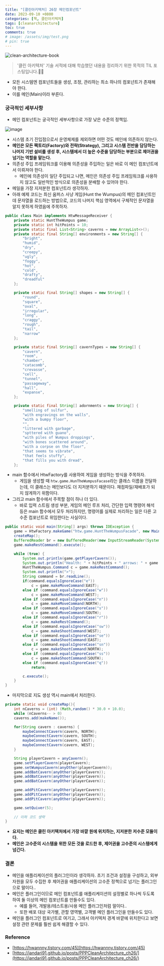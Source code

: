 ```yaml
---
title: "[클린아키텍처] 26장 메인컴포넌트"
date: 2023-09-10 +0800
categories: [책, 클린아키텍처]
tags: [cleanarchitecture]
toc: true
comments: true
# image: /assets/img/test.png
# pin: true
---
```


![clean-architecture-book](https://github.com/jeonyoungho/jeonyoungho.github.io/assets/44339530/5d90a988-4e1c-4f9c-b36b-28755aef9fff)

> '클린 아키텍처' 기술 서적에 대해 학습했던 내용을 정리하기 위한 목적의 TIL 포스팅입니다.🙆‍♂️

- 모든 시스템엔 컴포넌트들을 생성, 조정, 관리하는 최소 하나의 컴포넌트가 존재해야 한다.
- 이를 메인(Main)이라 부른다.

### 궁극적인 세부사항
- 메인 컴포넌트는 궁극적인 세부사항으로 가장 낮은 수준의 정책임.

![image](https://github.com/jeonyoungho/jeonyoungho.github.io/assets/44339530/db5664a4-ac4c-469b-9198-670a1eb6e9aa)

- 시스템 초기 진입점으로서 운영체제를 제외하면 어떤 것도 메인에 의존하지 않는다.
- **메인은 모든 팩토리(Factory)와 전략(Strategy), 그리고 시스템 전반을 담당하는 나머지 기반 설비를 생성 후, 시스템에서 더 높은 수준을 담당하는 부분으로 제어권을 넘기는 역할을 맡는다.**
- 의존성 주입 프레임워크를 이용해 의존성을 주입하는 일은 바로 이 메인 컴포넌트에서 이뤼져야 한다.
  - 메인에 의존성이 일단 주입되고 나면, 메인은 의존성 주입 프레임워크를 사용하지 않고도 일반적인 방식으로 의존성을 분배할 수 있어야 한다.
- 메일을 가장 지저분한 컴포넌트라 생각하자.
- 아래 예제 코드는 최신 움퍼스 사냥 게임(Hunt the Wumpus)의 메인 컴포넌트인데 문자열을 로드하는 방법으로, 코드의 나머지 핵심 영역에서 구체적인 문자열을 알지 못하게 하였음에 주목하자.

```java
public class Main implements HtwMessageReceiver {
    private static HuntTheWumpus game;
    private static int hitPoints = 10;
    private static final List<String> caverns = new ArrayList<>();
    private static final String[] environments = new String[] {
        "bright",
        "humid",
        "dry",
        "creepy",
        "ugly",
        "foggy",
        "hot",
        "cold",
        "drafty",
        "dreadful"
    };

    private static final String[] shapes = new String[] {
        "round",
        "square",
        "oval",
        "irregular",
        "long",
        "craggy",
        "rough",
        "tail",
        "narrow"
    };

    private static final String[] cavernTypes = new String[] {
        "cavern",
        "room",
        "chamber",
        "catacomb",
        "crevasse",
        "cell",
        "tunnel",
        "passageway",
        "hall",
        "expanse",
    };

    private static final String[] adornments = new String[] {
        "smelling of sulfur",
        "with engravings on the walls",
        "with a bumpy floor",
        "",
        "littered with garbage",
        "spttered with guano",
        "with piles of Wumpus droppings",
        "with bones scattered around",
        "with a corpse on the floor",
        "that seems to vibrate",
        "that feels stuffy",
        "that fills you with dread",
    };
```

- main 함수에서 HtwFactory를 사용하여 게임을 생성하는 방식을 주목하자. 
  - 게임을 생성할 때 `htw.game.HunTheWumpusFacase`라는 클래스 이름을 전달하는데, 이 클래스는 메인보다도 더 지저분하기 때문이다. 재컴파일/재배포가 되지 않게하기 위함이다.
- 그리고 main 함수에서 주목할 점이 하나 더 있다. 
  - 바로 입력 스트림 생성 부분, 게임의 메인 루프 처리, 간단한 입력 명령어 해석 등은 main 함수에서 모두 처리하지만, 명령어를 실제로 처리하는 일은 다른 고수준 컴포넌트로 위임한다는 사실이다.

```java
public static void main(String[] args) throws IOException {
    game = HtwFactory.makeGame("htw.game.HuntTheWumpusFacade", new Main());
    createMap();
    BufferedReader br = new BufferedReader(new InputStreamReader(System.in));
    game.makeRestCommand().execute();

    while (true) {
        System.out.println(game.getPlayerCavern());
        System.out.println("Health: " + hitPoints + " arrows: " + game.getQuiver());
        HuntTheWumpus.Command c = game.makeRestCommand();
        System.out.println(">");
        String command = br.readLine();
        if(command.equalsIgnoreCase("e"))
            c = game.makeMoveCommand(EAST);
        else if (command.equalsIgnoreCase("w"))
            c = game.makeMoveCommand(WEST);
        else if (command.equalsIgnoreCase("n"))
            c = game.makeMoveCommand(NORTH);
        else if (command.equalsIgnoreCase("s"))
            c = game.makeMoveCommand(SOUTH);
        else if (command.equalsIgnoreCase("r"))
            c = game.makeRestCommand();
        else if (command.equalsIgnoreCase("sw"))
            c = game.makeShootCommand(WEST);
        else if (command.equalsIgnoreCase("se"))
            c = game.makeShootCommand(EAST);
        else if (command.equalsIgnoreCase("sn"))
            c = game.makeShootCommand(NORTH);
        else if (command.equalsIgnoreCase("ss"))
            c = game.makeShootCommand(SOUTH);
        else if (command.equalsIgnoreCase("q"))
            return;

        c.execute();
    }
}
```

- 마지막으로 지도 생성 역시 main에서 처리한다.

```java
private static void createMap(){
    int nCaverns = (int) (Math,random() * 30.0 + 10.0);
    while (nCaverns-- > 0)
    caverns.add(makeName());

    for(String cavern : caverns) {
        maybeConnectCavern(cavern, NORTH);
        maybeConnectCavern(cavern, SOUTH);
        maybeConnectCavern(cavern, EAST);
        maybeConnectCavern(cavern, WEST);
    }

    String playerCavern = anyCavern();
    game.setPlayerCavern(playerCavern);
    game.setWumpusCavern(anyOther(playerCavern));
    game.addBatCavern(anyOther(playerCavern));
    game.addBatCavern(anyOther(playerCavern));
    game.addBatCavern(anyOther(playerCavern));

    game.addPitCavern(anyOther(playerCavern));
    game.addPitCavern(anyOther(playerCavern));
    game.addPitCavern(anyOther(playerCavern));

    game.setQuiver(5);
    
    // 이하 코드 생략
}
```

- **요지는 메인은 클린 아키텍처에서 가장 바깥 원에 위치하는, 지저분한 저수준 모듈이다.**
- **메인은 고수준의 시스템을 위한 모든 것을 로드한 후, 제어권을 고수준의 시스템에게 넘긴다.**

### 결론
- 메인을 애플리케이션의 플러그인이라 생각하자. 초기 조건과 설정을 구성하고, 외부 자원을 모두 수집한 후 제어권을 애플리케이션의 고수준 정책으로 넘기는 플러그인으로 말이다..
- 메인은 플러그인이므로 메인 컴포넌트를 애플리케이션의 설정별로 하나씩 두도록 하여 둘 이상의 메인 컴포넌트를 만들수도 있다.
  - 예를 들어, 개발용/테스트용/사용 메인 플러그인처럼 말이다..
  - 또한 배포 대상 국가별, 관할 영역별, 고객별 메인 플러그인을 만들수도 있다.
- 메인을 플러그인 컴포넌트로 여기고, 그래서 아키텍처 경계 바깥에 위치한다고 보면 설정 관련 문제를 훨씬 쉽게 해결할 수 있다.



### Reference
- [https://hwannny.tistory.com/45](https://hwannny.tistory.com/45)
- [https://jandari91.github.io/posts/PPPCleanArchitecture_ch26/](https://jandari91.github.io/posts/PPPCleanArchitecture_ch26/)